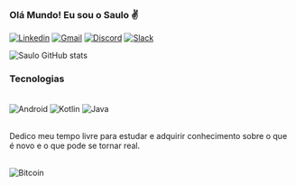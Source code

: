 ### Olá Mundo! Eu sou o Saulo ✌️


[![Linkedin](https://img.shields.io/badge/LinkedIn-0077B5?style=for-the-badge&logo=linkedin&logoColor=white)](https://www.linkedin.com/in/saulocarvalho93/)
[![Gmail](https://img.shields.io/badge/Gmail-D14836?style=for-the-badge&logo=gmail&logoColor=white)](mailto:saulocarvalho93@gmail.com?Subject=Ol%E1%20Saulo%21)
[![Discord](https://img.shields.io/badge/Discord-7289DA?style=for-the-badge&logo=discord&logoColor=white)](https://discord.com/channels/@Saulo#7949)
[![Slack](https://img.shields.io/badge/Slack-4A154B?style=for-the-badge&logo=slack&logoColor=white)](https://acmeco.slack.com/team/U0361L9DHKP)

![Saulo GitHub stats](https://github-readme-stats.vercel.app/api?username=sca93&show_icons=true&theme=tokyonight)


### Tecnologias
<div style="display: inline_block"><br/>
  <img align="center" alt="Android" src=https://img.shields.io/badge/Android-3DDC84?style=for-the-badge&logo=android&logoColor=white />
  <img align="center" alt="Kotlin" src=https://img.shields.io/badge/Kotlin-0095D5?&style=for-the-badge&logo=kotlin&logoColor=white />
  <img align="center" alt="Java" src=https://img.shields.io/badge/Java-ED8B00?style=for-the-badge&logo=java&logoColor=white />
</div><br/>

Dedico meu tempo livre para estudar e adquirir conhecimento sobre o que é novo e o que pode se tornar real.
<div style="display: inline_block"><br/>
  <img align="center" alt="Bitcoin" src=https://img.shields.io/badge/Bitcoin-000000?style=for-the-badge&logo=bitcoin&logoColor=white />
</div>

